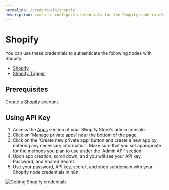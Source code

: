 ```yaml
---
permalink: /credentials/shopify
description: Learn to configure credentials for the Shopify node in n8n
---
```


# Shopify

You can use these credentials to authenticate the following nodes with Shopify.
- [Shopify](../../nodes-library/nodes/Shopify/README.md)
- [Shopify Trigger](../../nodes-library/trigger-nodes/ShopifyTrigger/README.md)

## Prerequisites

Create a [Shopify](https://shopify.com/) account.

## Using API Key

1. Access the [Apps](https://www.shopify.com/admin/apps) section of your Shopify Store's admin console.
2. Click on 'Manage private apps' near the bottom of the page.
3. Click on the 'Create new private app' button and create a new app by entering any necessary information. Make sure that you set appropriate for the methods you plan to use under the 'Admin API' section.
4. Upon app creation, scroll down, and you will see your API key, Password, and Shared Secret.
5. Use your password, API key, secret, and shop subdomain with your Shopify node credentials in n8n.

![Getting Shopify credentials](./using-oauth.gif)
